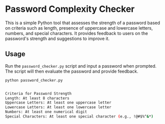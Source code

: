 # Password Complexity Checker

This is a simple Python tool that assesses the strength of a password based on criteria such as length, presence of uppercase and lowercase letters, numbers, and special characters. It provides feedback to users on the password's strength and suggestions to improve it.

## Usage

Run the `password_checker.py` script and input a password when prompted. The script will then evaluate the password and provide feedback.

```bash
python password_checker.py


Criteria for Password Strength
Length: At least 8 characters
Uppercase Letters: At least one uppercase letter
Lowercase Letters: At least one lowercase letter
Numbers: At least one numerical digit
Special Characters: At least one special character (e.g., !@#$%^&*)




